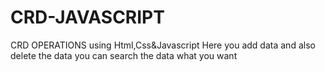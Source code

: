 # CRD-JAVASCRIPT
CRD OPERATIONS using Html,Css&amp;Javascript
Here you add data and also delete the data
you can search the data what you want
